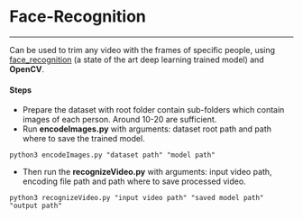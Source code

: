 # Face-Recognition  
---  
Can be used to trim any video with the frames of specific people, using [face_recognition](https://pypi.org/project/face-recognition/) (a state of the art deep learning trained model) and **OpenCV**.

#### Steps  
* Prepare the dataset with root folder contain sub-folders which contain images of each person. Around 10-20 are sufficient.  
* Run __encodeImages.py__ with arguments: dataset root path and path where to save the trained model.  
```
python3 encodeImages.py "dataset path" "model path"
```  
* Then run the __recognizeVideo.py__ with arguments: input video path, encoding file path and path where to save processed video.
```
python3 recognizeVideo.py "input video path" "saved model path" "output path"
```
